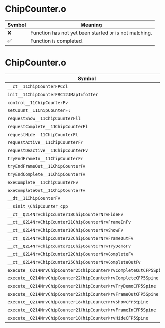 # ChipCounter.o
| Symbol | Meaning 
| ------------- | ------------- 
| :x: | Function has not yet been started or is not matching. 
| :white_check_mark: | Function is completed. 


# ChipCounter.o
| Symbol | Decompiled? |
| ------------- | ------------- |
| `__ct__11ChipCounterFPCcl` | :white_check_mark: |
| `init__11ChipCounterFRC12JMapInfoIter` | :white_check_mark: |
| `control__11ChipCounterFv` | :white_check_mark: |
| `setCount__11ChipCounterFl` | :x: |
| `requestShow__11ChipCounterFll` | :x: |
| `requestComplete__11ChipCounterFl` | :x: |
| `requestHide__11ChipCounterFl` | :x: |
| `requestActive__11ChipCounterFv` | :x: |
| `requestDeactive__11ChipCounterFv` | :x: |
| `tryEndFrameIn__11ChipCounterFv` | :x: |
| `tryEndFrameOut__11ChipCounterFv` | :x: |
| `tryEndComplete__11ChipCounterFv` | :x: |
| `exeComplete__11ChipCounterFv` | :x: |
| `exeCompleteOut__11ChipCounterFv` | :x: |
| `__dt__11ChipCounterFv` | :x: |
| `__sinit_\ChipCounter_cpp` | :x: |
| `__ct__Q214NrvChipCounter18ChipCounterNrvHideFv` | :x: |
| `__ct__Q214NrvChipCounter21ChipCounterNrvFrameInFv` | :x: |
| `__ct__Q214NrvChipCounter18ChipCounterNrvShowFv` | :x: |
| `__ct__Q214NrvChipCounter22ChipCounterNrvFrameOutFv` | :x: |
| `__ct__Q214NrvChipCounter21ChipCounterNrvTryDemoFv` | :x: |
| `__ct__Q214NrvChipCounter22ChipCounterNrvCompleteFv` | :x: |
| `__ct__Q214NrvChipCounter25ChipCounterNrvCompleteOutFv` | :x: |
| `execute__Q214NrvChipCounter25ChipCounterNrvCompleteOutCFP5Spine` | :x: |
| `execute__Q214NrvChipCounter22ChipCounterNrvCompleteCFP5Spine` | :x: |
| `execute__Q214NrvChipCounter21ChipCounterNrvTryDemoCFP5Spine` | :x: |
| `execute__Q214NrvChipCounter22ChipCounterNrvFrameOutCFP5Spine` | :x: |
| `execute__Q214NrvChipCounter18ChipCounterNrvShowCFP5Spine` | :x: |
| `execute__Q214NrvChipCounter21ChipCounterNrvFrameInCFP5Spine` | :x: |
| `execute__Q214NrvChipCounter18ChipCounterNrvHideCFP5Spine` | :x: |
